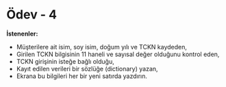 # Ödev - 4

**İstenenler:**

- Müşterilere ait isim, soy isim, doğum yılı ve TCKN  kaydeden,
- Girilen TCKN bilgisinin 11 haneli ve sayısal değer olduğunu kontrol eden,
- TCKN girişinin isteğe bağlı olduğu,
- Kayıt edilen verileri bir sözlüğe (dictionary) yazan,
- Ekrana bu bilgileri her bir yeni satırda yazdırın.

